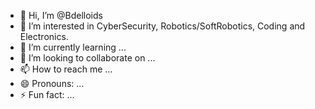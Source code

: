 - 👋 Hi, I’m @Bdelloids
- 👀 I’m interested in CyberSecurity, Robotics/SoftRobotics, Coding and Electronics.
- 🌱 I’m currently learning ...
- 💞️ I’m looking to collaborate on ...
- 📫 How to reach me ...
- 😄 Pronouns: ...
- ⚡ Fun fact: ...

<!---
Bdelloids/Bdelloids is a ✨ special ✨ repository because its `README.md` (this file) appears on your GitHub profile.
You can click the Preview link to take a look at your changes.
--->
